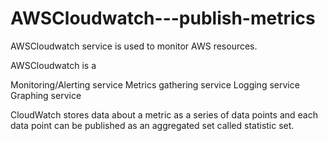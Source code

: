 # AWSCloudwatch---publish-metrics
AWSCloudwatch service is used to monitor AWS resources. 

AWSCloudwatch is a

Monitoring/Alerting service
Metrics gathering service 
Logging service
Graphing service

CloudWatch stores data about a metric as a series of data points and each data point can be published as an aggregated set called statistic set. 

